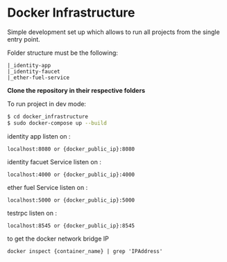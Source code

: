 # Docker Infrastructure

Simple development set up which allows to run all projects from the single entry point.

Folder structure must be the following:
```
|_identity-app
|_identity-faucet
|_ether-fuel-service
```

**Clone the repository in their respective folders**

To run project in dev mode:
```bash
$ cd docker_infrastructure
$ sudo docker-compose up --build
```

identity app listen on : 
```
localhost:8080 or {docker_public_ip}:8080
```

identity facuet Service listen on : 
```
localhost:4000 or {docker_public_ip}:4000
```

ether fuel Service listen on : 
```
localhost:5000 or {docker_public_ip}:5000
```

testrpc listen on : 
```
localhost:8545 or {docker_public_ip}:8545
```

to get the docker network bridge IP
```
docker inspect {container_name} | grep 'IPAddress'
```